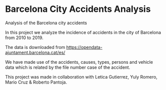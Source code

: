 # Barcelona City Accidents Analysis
Analysis of the Barcelona city accidents

In this project we analyze the incidence of accidents in the city of Barcelona from 2010 to 2019.

The data is downloaded from https://opendata-ajuntament.barcelona.cat/es/

We have made use of the accidents, causes, types, persons and vehicle data which is related by the file number case of the accident.

This project was made in collaboration with Letica Gutierrez, Yuly Romero, Mario Cruz & Roberto Pantoja.